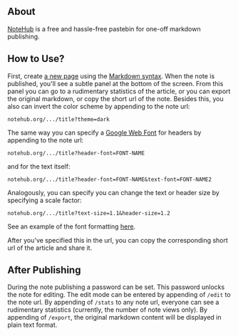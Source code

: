 ## About

[NoteHub](https://www.notehub.org) is a free and hassle-free pastebin for one-off markdown publishing.

## How to Use?
First, create [a new page](https://notehub.org/new) using the [Markdown syntax](http://daringfireball.net/projects/markdown/).
When the note is published, you'll see a subtle panel at the bottom of the screen.
From this panel you can go to a rudimentary statistics of the article, or you can export the original markdown, or copy the short url of the note.
Besides this, you also can invert the color scheme by appending to the note url:

    notehub.org/.../title?theme=dark

The same way you can specify a [Google Web Font](http://www.google.com/webfonts/) for headers by appending to the note url:

    notehub.org/.../title?header-font=FONT-NAME

and for the text itself:

    notehub.org/.../title?header-font=FONT-NAME&text-font=FONT-NAME2

Analogously, you can specify you can change the text or header size by specifying a scale factor:

    notehub.org/.../title?text-size=1.1&header-size=1.2

See an example of the font formatting [here](https://www.notehub.org/8m4l9).

After you've specified this in the url, you can copy the corresponding short url of the article and share it.

## After Publishing

During the note publishing a password can be set.
This password unlocks the note for editing.
The edit mode can be entered by appending of `/edit` to the note url.
By appending of `/stats` to any note url, everyone can see a rudimentary statistics (currently, the number of note views only).
By appending of `/export`, the original markdown content will be displayed in plain text format.
